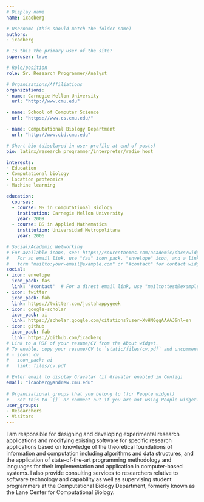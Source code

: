 ```yaml
---
# Display name
name: icaoberg

# Username (this should match the folder name)
authors:
- icaoberg

# Is this the primary user of the site?
superuser: true

# Role/position
role: Sr. Research Programmer/Analyst

# Organizations/Affiliations
organizations:
- name: Carnegie Mellon University
  url: "http://www.cmu.edu"

- name: School of Computer Science
  url: "https://www.cs.cmu.edu/"

- name: Computational Biology Department
  url: "http://www.cbd.cmu.edu"

# Short bio (displayed in user profile at end of posts)
bio: latinx/research programmer/interpreter/radio host

interests:
- Education
- Computational biology
- Location proteomics
- Machine learning

education:
  courses:
  - course: MS in Computational Biology
    institution: Carnegie Mellon University
    year: 2009
  - course: BS in Applied Mathematics
    institution: Universidad Metropolitana
    year: 2006

# Social/Academic Networking
# For available icons, see: https://sourcethemes.com/academic/docs/widgets/#icons
#   For an email link, use "fas" icon pack, "envelope" icon, and a link in the
#   form "mailto:your-email@example.com" or "#contact" for contact widget.
social:
- icon: envelope
  icon_pack: fas
  link: '#contact'  # For a direct email link, use "mailto:test@example.org".
- icon: twitter
  icon_pack: fab
  link: https://twitter.com/justahappygeek
- icon: google-scholar
  icon_pack: ai
  link: https://scholar.google.com/citations?user=XvHN0qgAAAAJ&hl=en
- icon: github
  icon_pack: fab
  link: https://github.com/icaoberg
# Link to a PDF of your resume/CV from the About widget.
# To enable, copy your resume/CV to `static/files/cv.pdf` and uncomment the lines below.  
# - icon: cv
#   icon_pack: ai
#   link: files/cv.pdf

# Enter email to display Gravatar (if Gravatar enabled in Config)
email: "icaoberg@andrew.cmu.edu"
  
# Organizational groups that you belong to (for People widget)
#   Set this to `[]` or comment out if you are not using People widget.  
user_groups:
- Researchers
- Visitors
---
```


I am responsible for designing and developing experimental research applications and modifying existing software for specific research applications based on knowledge of the theoretical foundations of information and computation including algorithms and data structures, and the application of state-of-the-art programming methodology and languages for their implementation and application in computer-based systems. I also provide consulting services to researchers relative to software technology and capability as well as supervising student programmers at the Computational Biology Department, formerly known as the Lane Center for Computational Biology.
